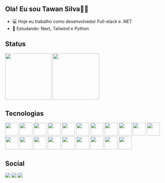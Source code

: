 ## Ola! Eu sou Tawan Silva👋😊

- 💻 Hoje eu trabalho como desenvolvedor Full-stack e .NET
- 🌱 Estudando: Next, Tailwind e Python

## Status
<div>
  <img height="150em" src="https://github-readme-stats.vercel.app/api?username=tawansf&theme=shadow_green&show_icons=true"/>
  <img height="150em" src="https://github-readme-stats.vercel.app/api/top-langs/?username=tawansf&layout=compact&theme=shadow_green&show_items=true"/>
</div>

## Tecnologias
<div style="display: inline-block;">
  <img style="height: 3em; width: 3em;" src="https://cdn.jsdelivr.net/gh/devicons/devicon@latest/icons/csharp/csharp-original.svg" />
  <img style="height: 3em; width: 3em;" src="https://cdn.jsdelivr.net/gh/devicons/devicon@latest/icons/dotnetcore/dotnetcore-original.svg" />
  <img style="height: 3em; width: 3em;" src="https://cdn.jsdelivr.net/gh/devicons/devicon@latest/icons/dot-net/dot-net-original-wordmark.svg" />
  <img style="height: 3em; width: 3em;" src="https://cdn.jsdelivr.net/gh/devicons/devicon@latest/icons/docker/docker-original-wordmark.svg" />
  <img style="height: 3em; width: 3em;" src="https://cdn.jsdelivr.net/gh/devicons/devicon@latest/icons/javascript/javascript-original.svg" />
  <img style="height: 3em; width: 3em;" src="https://cdn.jsdelivr.net/gh/devicons/devicon@latest/icons/angular/angular-original.svg" />
  <img style="height: 3em; width: 3em;" src="https://cdn.jsdelivr.net/gh/devicons/devicon@latest/icons/react/react-original-wordmark.svg" />
  <img style="height: 3em; width: 3em;" src="https://cdn.jsdelivr.net/gh/devicons/devicon@latest/icons/typescript/typescript-plain.svg" />
    <img style="height: 3em; width: 3em;" src="https://cdn.jsdelivr.net/gh/devicons/devicon@latest/icons/spring/spring-original-wordmark.svg" />
  <img style="height: 3em; width: 3em;" src="https://cdn.jsdelivr.net/gh/devicons/devicon@latest/icons/java/java-original-wordmark.svg" />
  <img style="height: 3em; width: 3em;" src="https://cdn.jsdelivr.net/gh/devicons/devicon@latest/icons/css3/css3-original-wordmark.svg" />
  <img style="height: 3em; width: 3em;" src="https://cdn.jsdelivr.net/gh/devicons/devicon@latest/icons/adonisjs/adonisjs-original-wordmark.svg" />
  <img style="height: 3em; width: 3em;" src="https://cdn.jsdelivr.net/gh/devicons/devicon@latest/icons/git/git-original-wordmark.svg" />
  <img style="height: 3em; width: 3em;" src="https://cdn.jsdelivr.net/gh/devicons/devicon@latest/icons/tailwindcss/tailwindcss-original-wordmark.svg" />
  <img style="height: 3em; width: 3em;" src="https://cdn.jsdelivr.net/gh/devicons/devicon@latest/icons/wordpress/wordpress-original.svg" />
  <img style="height: 3em; width: 3em;" src="https://cdn.jsdelivr.net/gh/devicons/devicon@latest/icons/amazonwebservices/amazonwebservices-original-wordmark.svg" />
  <img style="height: 3em; width: 3em;" src="https://cdn.jsdelivr.net/gh/devicons/devicon@latest/icons/nextjs/nextjs-original-wordmark.svg" />
  <img style="height: 3em; width: 3em;" src="https://cdn.jsdelivr.net/gh/devicons/devicon@latest/icons/laravel/laravel-original-wordmark.svg" />
  <img style="height: 3em; width: 3em;" src="https://cdn.jsdelivr.net/gh/devicons/devicon@latest/icons/jquery/jquery-original-wordmark.svg" />
  <img style="height: 3em; width: 3em;" src="https://cdn.jsdelivr.net/gh/devicons/devicon@latest/icons/dart/dart-original-wordmark.svg" />  
</div>

## Social

<div style="display: inline-block;">
  <a href="https://www.tiktok.com/@programacao_na_pratica"><img src="https://img.shields.io/badge/TikTok-000000?style=for-the-badge&logo=tiktok&logoColor=white"><a>
  <a href="https://www.youtube.com/@programacao_na_pratica"><img src="https://img.shields.io/badge/YouTube-FF0000?style=for-the-badge&logo=youtube&logoColor=white"><a>
  <a href="https://www.instagram.com/programacao.na_pratica/"><img src="https://img.shields.io/badge/Instagram-E4405F?style=for-the-badge&logo=instagram&logoColor=white"><a>
</div>




















